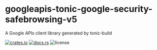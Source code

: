 # googleapis-tonic-google-security-safebrowsing-v5

A Google APIs client library generated by tonic-build

[![crates.io](https://img.shields.io/crates/v/googleapis-tonic-google-security-safebrowsing-v5)](https://crates.io/crates/googleapis-tonic-google-security-safebrowsing-v5)
[![docs.rs](https://img.shields.io/docsrs/googleapis-tonic-google-security-safebrowsing-v5)](https://docs.rs/googleapis-tonic-google-security-safebrowsing-v5)
![license](https://img.shields.io/crates/l/googleapis-tonic-google-security-safebrowsing-v5)
